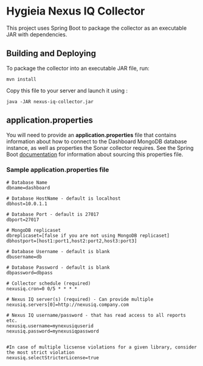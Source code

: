 # Hygieia Nexus IQ Collector

This project uses Spring Boot to package the collector as an executable JAR with dependencies.

## Building and Deploying

To package the collector into an executable JAR file, run:
```
mvn install
```

Copy this file to your server and launch it using :
```
java -JAR nexus-iq-collector.jar
```

## application.properties

You will need to provide an **application.properties** file that contains information about how to connect to the Dashboard MongoDB database instance, as well as properties the Sonar collector requires. See the Spring Boot [documentation](http://docs.spring.io/spring-boot/docs/current-SNAPSHOT/reference/htmlsingle/#boot-features-external-config-application-property-files) for information about sourcing this properties file.

### Sample application.properties file

```properties
# Database Name
dbname=dashboard

# Database HostName - default is localhost
dbhost=10.0.1.1

# Database Port - default is 27017
dbport=27017

# MongoDB replicaset
dbreplicaset=[false if you are not using MongoDB replicaset]
dbhostport=[host1:port1,host2:port2,host3:port3]

# Database Username - default is blank
dbusername=db

# Database Password - default is blank
dbpassword=dbpass

# Collector schedule (required)
nexusiq.cron=0 0/5 * * * *

# Nexus IQ server(s) (required) - Can provide multiple
nexusiq.servers[0]=http://nexusiq.company.com

# Nexus IQ username/password - that has read access to all reports etc.
nexusiq.username=mynexusiquserid
nexusiq.password=mynexusiqpassword


#In case of multiple licsense violations for a given library, consider the most strict violation
nexusiq.selectStricterLicense=true

